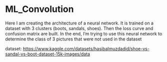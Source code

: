# ML_Convolution
Here I am creating the architecture of a neural network. It is trained on a dataset with 3 clusters (boots, sandals, shoes). Then the loss curve and confusion matrix are built.
In the end, I’m trying to use this neural network to determine the class of 3 pictures that were not used in the dataset

dataset: https://www.kaggle.com/datasets/hasibalmuzdadid/shoe-vs-sandal-vs-boot-dataset-15k-images/data
